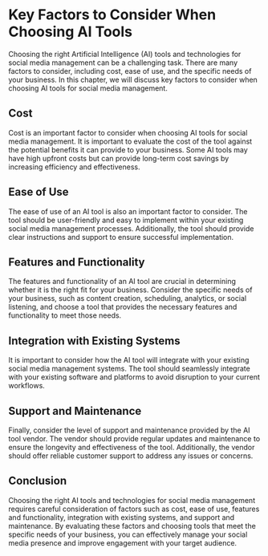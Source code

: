 Key Factors to Consider When Choosing AI Tools
===================================================================================================================================

Choosing the right Artificial Intelligence (AI) tools and technologies for social media management can be a challenging task. There are many factors to consider, including cost, ease of use, and the specific needs of your business. In this chapter, we will discuss key factors to consider when choosing AI tools for social media management.

Cost
----

Cost is an important factor to consider when choosing AI tools for social media management. It is important to evaluate the cost of the tool against the potential benefits it can provide to your business. Some AI tools may have high upfront costs but can provide long-term cost savings by increasing efficiency and effectiveness.

Ease of Use
-----------

The ease of use of an AI tool is also an important factor to consider. The tool should be user-friendly and easy to implement within your existing social media management processes. Additionally, the tool should provide clear instructions and support to ensure successful implementation.

Features and Functionality
--------------------------

The features and functionality of an AI tool are crucial in determining whether it is the right fit for your business. Consider the specific needs of your business, such as content creation, scheduling, analytics, or social listening, and choose a tool that provides the necessary features and functionality to meet those needs.

Integration with Existing Systems
---------------------------------

It is important to consider how the AI tool will integrate with your existing social media management systems. The tool should seamlessly integrate with your existing software and platforms to avoid disruption to your current workflows.

Support and Maintenance
-----------------------

Finally, consider the level of support and maintenance provided by the AI tool vendor. The vendor should provide regular updates and maintenance to ensure the longevity and effectiveness of the tool. Additionally, the vendor should offer reliable customer support to address any issues or concerns.

Conclusion
----------

Choosing the right AI tools and technologies for social media management requires careful consideration of factors such as cost, ease of use, features and functionality, integration with existing systems, and support and maintenance. By evaluating these factors and choosing tools that meet the specific needs of your business, you can effectively manage your social media presence and improve engagement with your target audience.
